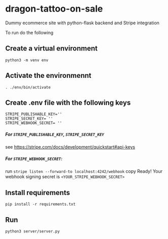 # dragon-tattoo-on-sale
Dummy ecommerce site with python-flask backend and Stripe integration

To run do the following
## Create a virtual environment
`python3 -m venv env`

## Activate the environmennt
`. ./env/bin/activate`

## Create .env file with the following keys 
```
STRIPE_PUBLISHABLE_KEY=''
STRIPE_SECRET_KEY= ''
STRIPE_WEBHOOK_SECRET= ''
```

##### For `STRIPE_PUBLISHABLE_KEY`, `STRIPE_SECRET_KEY`
see https://stripe.com/docs/development/quickstart#api-keys


##### For `STRIPE_WEBHOOK_SECRET`:
run `stripe listen --forward-to localhost:4242/webhook`
copy Ready! Your webhook signing secret is `<YOUR_STRIPE_WEBHOOK_SECRET>`


## Install requirements 
`pip install -r requirements.txt`

## Run 
`python3 server/server.py`
